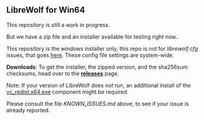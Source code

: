 LibreWolf for Win64
-------------------

This repository is still a work in progress.

But we have a zip file and an installer available for testing right now..

This repository is the windows installer only, this repo is not for _librewolf.cfg_ issues, that goes [here](https://gitlab.com/librewolf-community/settings). These config file settings are system-wide.

**Downloads**: To get the installer, the zipped version, and the sha256sum checksums, head over to the **[releases](https://gitlab.com/librewolf-community/browser/windows/-/releases)** page.

Note: If your version of LibreWolf does _not_ run, an additional install of the [vc_redist.x64.exe](https://aka.ms/vs/16/release/VC_redist.x64.exe) component might be required.

Please consult the file _KNOWN_ISSUES.md_ above, to see if your issue is already reported.
